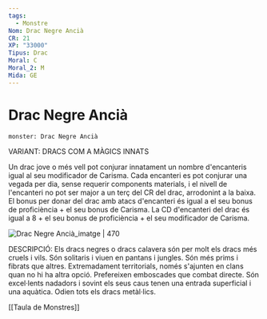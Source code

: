 ```yaml
---
tags:
  - Monstre
Nom: Drac Negre Ancià
CR: 21
XP: "33000"
Tipus: Drac
Moral: C
Moral_2: M
Mida: GE
---
```

# Drac Negre Ancià

```statblock
monster: Drac Negre Ancià
```

VARIANT: DRACS COM A MÀGICS INNATS

Un drac jove o més vell pot conjurar innatament un nombre d'encanteris igual al seu modificador de Carisma. Cada encanteri es pot conjurar una vegada per dia, sense requerir components materials, i el nivell de l'encanteri no pot ser major a un terç del CR del drac, arrodonint a la baixa. El bonus per donar del drac amb atacs d'encanteri és igual a el seu bonus de proficiència + el seu bonus de Carisma. La CD d'encanteri del drac és igual a 8 + el seu bonus de proficiència + el seu modificador de Carisma.

![Drac Negre Ancià_imatge | 470](https://png.pngitem.com/pimgs/s/1-10890_d-d-black-dragon-art-hd-png-download.png)

DESCRIPCIÓ: 
Els dracs negres o dracs calavera són per molt els dracs més cruels i vils. Són solitaris i viuen en pantans i jungles. Són més prims i fibrats que altres. Extremadament territorials, només s'ajunten en clans quan no hi ha altra opció. Prefereixen emboscades que combat directe. Són excel·lents nadadors i sovint els seus caus tenen una entrada superficial i una aquàtica. Odien tots els dracs metàl·lics.

[[Taula de Monstres]]

